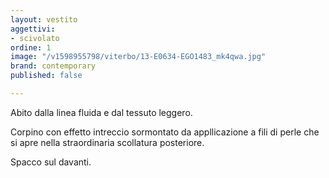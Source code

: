 ```yaml
---
layout: vestito
aggettivi:
- scivolato
ordine: 1
image: "/v1598955798/viterbo/13-E0634-EGO1483_mk4qwa.jpg"
brand: contemporary
published: false

---
```

Abito dalla linea fluida e dal tessuto leggero.

Corpino con effetto intreccio sormontato da appllicazione a fili di perle che si apre nella straordinaria scollatura posteriore.

Spacco sul davanti.